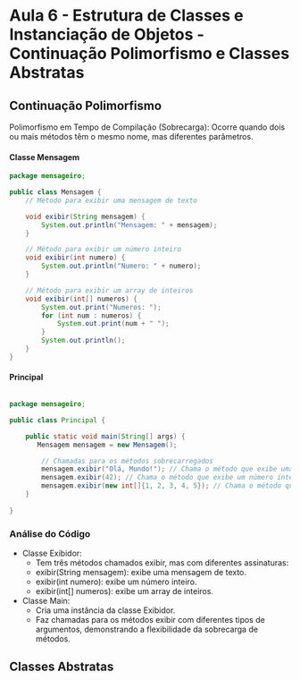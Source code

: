 # Aula 6 - Estrutura de Classes e Instanciação de Objetos - Continuação Polimorfismo e Classes Abstratas

## Continuação Polimorfismo

Polimorfismo em Tempo de Compilação (Sobrecarga): Ocorre quando dois ou mais métodos têm o mesmo nome, mas diferentes parâmetros.

#### Classe Mensagem
``` Java
package mensageiro;

public class Mensagem {
    // Método para exibir uma mensagem de texto

    void exibir(String mensagem) {
        System.out.println("Mensagem: " + mensagem);
    }

    // Método para exibir um número inteiro
    void exibir(int numero) {
        System.out.println("Numero: " + numero);
    }

    // Método para exibir um array de inteiros
    void exibir(int[] numeros) {
        System.out.print("Numeros: ");
        for (int num : numeros) {
            System.out.print(num + " ");
        }
        System.out.println();
    }  
}
```
#### Principal
```Java

package mensageiro;

public class Principal {

    public static void main(String[] args) {
       Mensagem mensagem = new Mensagem();

        // Chamadas para os métodos sobrecarregados
        mensagem.exibir("Olá, Mundo!"); // Chama o método que exibe uma mensagem
        mensagem.exibir(42); // Chama o método que exibe um número inteiro
        mensagem.exibir(new int[]{1, 2, 3, 4, 5}); // Chama o método que exibe um array de inteiros
    }
    
}

```

### Análise do Código
- Classe Exibidor:
  - Tem três métodos chamados exibir, mas com diferentes assinaturas:
  - exibir(String mensagem): exibe uma mensagem de texto.
  - exibir(int numero): exibe um número inteiro.
  - exibir(int[] numeros): exibe um array de inteiros.
- Classe Main:
  - Cria uma instância da classe Exibidor.
  - Faz chamadas para os métodos exibir com diferentes tipos de argumentos, demonstrando a flexibilidade da sobrecarga de métodos.

## Classes Abstratas
